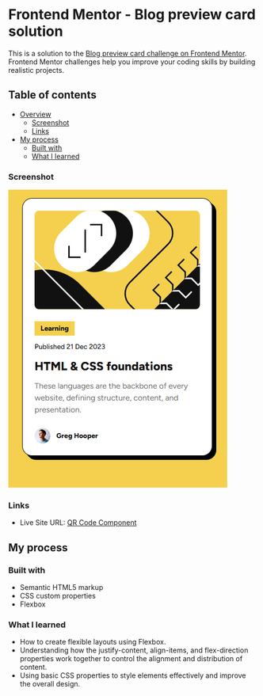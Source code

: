# Frontend Mentor - Blog preview card solution

This is a solution to the [Blog preview card challenge on Frontend Mentor](https://www.frontendmentor.io/challenges/blog-preview-card-ckPaj01IcS). Frontend Mentor challenges help you improve your coding skills by building realistic projects. 

## Table of contents

- [Overview](#overview)
  - [Screenshot](#screenshot)
  - [Links](#links)
- [My process](#my-process)
  - [Built with](#built-with)
  - [What I learned](#what-i-learned)

### Screenshot

![](./screenshot.PNG)


### Links

- Live Site URL: [QR Code Component](https://l3pereira.github.io/qr-code-component-solution/)

## My process

### Built with

- Semantic HTML5 markup
- CSS custom properties
- Flexbox

### What I learned

- How to create flexible layouts using Flexbox.
- Understanding how the justify-content, align-items, and flex-direction properties work together to control the alignment and distribution of content.
- Using basic CSS properties to style elements effectively and improve the overall design.
